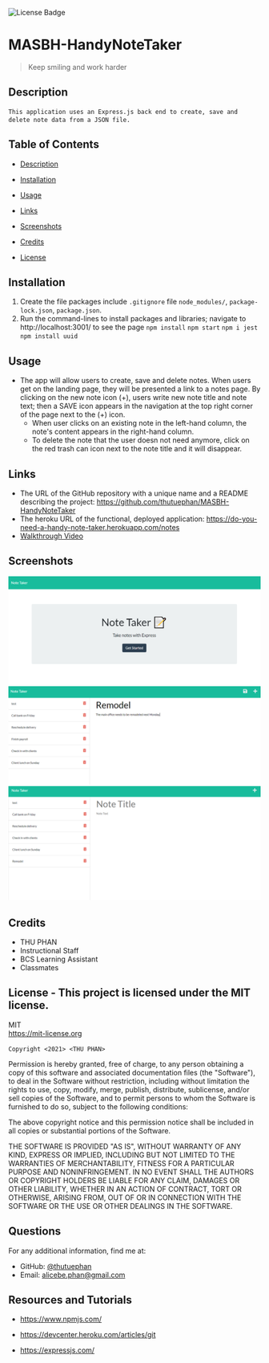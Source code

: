 ![License Badge](https://img.shields.io/badge/license-MIT-green.svg)
  
  # MASBH-HandyNoteTaker
  
  > Keep smiling and work harder
  
  ## Description
    This application uses an Express.js back end to create, save and delete note data from a JSON file.
  

  ## Table of Contents
  - [Description](#)
  - [Installation](#installation)
  - [Usage](#usage)
  - [Links](#links)
  - [Screenshots](#screenshots)
  - [Credits](#credits)
  
  - [License](#license)

  ## Installation
  1. Create the file packages include `.gitignore` file `node_modules/`, `package-lock.json`, `package.json`. 
  2. Run the command-lines to install packages and libraries; navigate to http://localhost:3001/ to see the page
  `npm install` 
   `npm start`
   `npm i jest`
   `npm install uuid`

  ## Usage
  * The app will allow users to create, save and delete notes. When users get on the landing page, they will be presented a link to a notes page. By clicking on the new note icon (+), users write new note title and note text; then a SAVE icon appears in the navigation at the top right corner of the page next to the (+) icon.
    * When user clicks on an existing note in the left-hand column, the note's content appears in the right-hand column.
    * To delete the note that the user doesn not need anymore, click on the red trash can icon next to the note title and it will disappear.
    
  ## Links
  * The URL of the GitHub repository with a unique name and a README describing the project: https://github.com/thutuephan/MASBH-HandyNoteTaker
  * The heroku URL of the functional, deployed application: https://do-you-need-a-handy-note-taker.herokuapp.com/notes
  * [Walkthrough Video](https://watch.screencastify.com/v/C6pAiYAdLRT06pPJMmOE)
  

  ## Screenshots
  ![landing-page](https://github.com/thutuephan/MASBH-HandyNoteTaker/blob/main/public/assets/images/Landing-page.PNG)
  ![writing-new-note](https://github.com/thutuephan/MASBH-HandyNoteTaker/blob/main/public/assets/images/Writing-new-note.PNG)
  ![deleting-note](https://github.com/thutuephan/MASBH-HandyNoteTaker/blob/main/public/assets/images/Deleting-finishpayroll.PNG)

  ## Credits
  * THU PHAN  
  * Instructional Staff
  * BCS Learning Assistant
  * Classmates
  
  
  
  
  ## License - This project is licensed under the MIT license.
  MIT
  <br>
  https://mit-license.org
  
    Copyright <2021> <THU PHAN>

Permission is hereby granted, free of charge, to any person obtaining a copy of this software and associated documentation files (the "Software"), to deal in the Software without restriction, including without limitation the rights to use, copy, modify, merge, publish, distribute, sublicense, and/or sell copies of the Software, and to permit persons to whom the Software is furnished to do so, subject to the following conditions:

The above copyright notice and this permission notice shall be included in all copies or substantial portions of the Software.

THE SOFTWARE IS PROVIDED "AS IS", WITHOUT WARRANTY OF ANY KIND, EXPRESS OR IMPLIED, INCLUDING BUT NOT LIMITED TO THE WARRANTIES OF MERCHANTABILITY, FITNESS FOR A PARTICULAR PURPOSE AND NONINFRINGEMENT. IN NO EVENT SHALL THE AUTHORS OR COPYRIGHT HOLDERS BE LIABLE FOR ANY CLAIM, DAMAGES OR OTHER LIABILITY, WHETHER IN AN ACTION OF CONTRACT, TORT OR OTHERWISE, ARISING FROM, OUT OF OR IN CONNECTION WITH THE SOFTWARE OR THE USE OR OTHER DEALINGS IN THE SOFTWARE.

  
  
  ## Questions
  For any additional information, find me at:
  <br>
  * GitHub: [@thutuephan](https://github.com/thutuephan)
  * Email: [alicebe.phan@gmail.com](mailto:alicebe.phan@gmail.com)

  ## Resources and Tutorials
  * https://www.npmjs.com/

  * https://devcenter.heroku.com/articles/git
  * https://expressjs.com/

  

  


